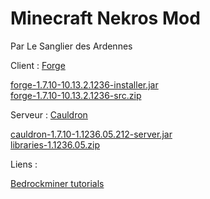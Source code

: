 Minecraft Nekros Mod  
====================  
  
Par Le Sanglier des Ardennes  
  
Client : [Forge](http://files.minecraftforge.net/) 
  
[forge-1.7.10-10.13.2.1236-installer.jar](http://files.minecraftforge.net/maven/net/minecraftforge/forge/1.7.10-10.13.2.1236/forge-1.7.10-10.13.2.1236-installer.jar)  
[forge-1.7.10-10.13.2.1236-src.zip](http://files.minecraftforge.net/maven/net/minecraftforge/forge/1.7.10-10.13.2.1236/forge-1.7.10-10.13.2.1236-src.zip)  
  
Serveur  :  [Cauldron](http://sourceforge.net/projects/cauldron-unofficial/)  
  
[cauldron-1.7.10-1.1236.05.212-server.jar](http://sourceforge.net/projects/cauldron-unofficial/files/1.7.10/cauldron-1.7.10-1.1236.05.212-server.jar)   
[libraries-1.1236.05.zip](http://sourceforge.net/projects/cauldron-unofficial/files/1.7.10/libraries-1.1236.05.zip)  
  
Liens : 
  
[Bedrockminer tutorials](http://bedrockminer.jimdo.com/modding-tutorials/basic-modding-1-7/)  
  
